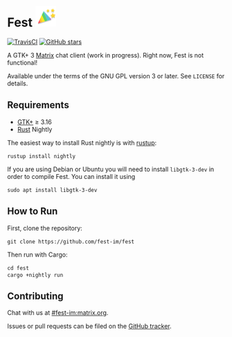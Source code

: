# Fest ![Logo](/res/icons/hicolor/24x24/apps/fest.svg)

[![TravisCI](https://api.travis-ci.org/fest-im/fest.svg?branch=master)](https://travis-ci.org/fest-im/fest) [![GitHub stars][badge]][repo]

[badge]: https://img.shields.io/github/stars/fest-im/fest.svg?style=social&label=Stars
[repo]: https://github.com/fest-im/fest

A GTK+ 3 [Matrix](https://matrix.org) chat client (work in progress). Right now,
Fest is not functional!

Available under the terms of the GNU GPL version 3 or later. See `LICENSE` for
details.

## Requirements

* [GTK+](https://www.gtk.org/download/index.php) ≥ 3.16
* [Rust](https://www.rust-lang.org/en-US/install.html) Nightly

The easiest way to install Rust nightly is with [rustup](https://www.rustup.rs):

```
rustup install nightly
```

If you are using Debian or Ubuntu you will need to install `libgtk-3-dev` in order
to compile Fest. You can install it using

```
sudo apt install libgtk-3-dev
```

## How to Run

First, clone the repository:

```
git clone https://github.com/fest-im/fest
```

Then run with Cargo:

```
cd fest
cargo +nightly run
```

## Contributing

Chat with us at [#fest-im:matrix.org][].

Issues or pull requests can be filed on the [GitHub tracker][issues].

[#fest-im:matrix.org]: https://matrix.to/#/#fest-im:matrix.org
[issues]: https://github.com/fest-im/fest/issues

